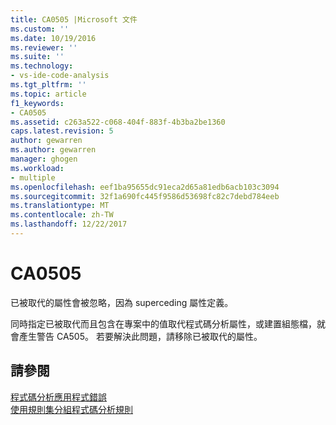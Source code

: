 ```yaml
---
title: CA0505 |Microsoft 文件
ms.custom: ''
ms.date: 10/19/2016
ms.reviewer: ''
ms.suite: ''
ms.technology:
- vs-ide-code-analysis
ms.tgt_pltfrm: ''
ms.topic: article
f1_keywords:
- CA0505
ms.assetid: c263a522-c068-404f-883f-4b3ba2be1360
caps.latest.revision: 5
author: gewarren
ms.author: gewarren
manager: ghogen
ms.workload:
- multiple
ms.openlocfilehash: eef1ba95655dc91eca2d65a81edb6acb103c3094
ms.sourcegitcommit: 32f1a690fc445f9586d53698fc82c7debd784eeb
ms.translationtype: MT
ms.contentlocale: zh-TW
ms.lasthandoff: 12/22/2017
---
```

# <a name="ca0505"></a>CA0505
已被取代的屬性會被忽略，因為 superceding 屬性定義。  
  
 同時指定已被取代而且包含在專案中的值取代程式碼分析屬性，或建置組態檔，就會產生警告 CA505。 若要解決此問題，請移除已被取代的屬性。  
  
## <a name="see-also"></a>請參閱  
 [程式碼分析應用程式錯誤](../code-quality/code-analysis-application-errors.md)   
 [使用規則集分組程式碼分析規則](../code-quality/using-rule-sets-to-group-code-analysis-rules.md)   
